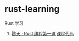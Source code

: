 # rust-learning
Rust 学习

1. [陈天 · Rust 编程第一课](https://time.geekbang.org/column/intro/435) [课程代码](./TyrChen-Lesson-One)
